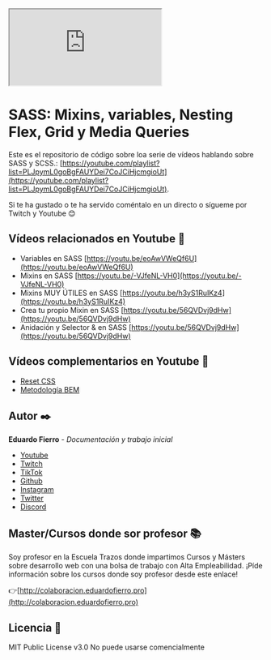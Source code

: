 <div>
<iframe src='https://www.youtube.com/embed/eoAwVWeQf6U'></iframe>
</div>

# SASS: Mixins, variables, Nesting Flex, Grid y Media Queries

Este es el repositorio de código sobre loa serie de vídeos hablando sobre SASS y SCSS.: [https://youtube.com/playlist?list=PLJpymL0goBgFAUYDei7CoJCiHjcmgioUt](https://youtube.com/playlist?list=PLJpymL0goBgFAUYDei7CoJCiHjcmgioUt).


Si te ha gustado o te ha servido coméntalo en un directo o sígueme por Twitch y Youtube 😊

## Vídeos relacionados en Youtube 🔴

* Variables en SASS [https://youtu.be/eoAwVWeQf6U](https://youtu.be/eoAwVWeQf6U)
* Mixins en SASS [https://youtu.be/-VJfeNL-VH0](https://youtu.be/-VJfeNL-VH0)
* Mixins MUY ÚTILES en SASS [https://youtu.be/h3yS1RuIKz4](https://youtu.be/h3yS1RuIKz4)
* Crea tu propio Mixin en SASS [https://youtu.be/56QVDvj9dHw](https://youtu.be/56QVDvj9dHw)
* Anidación y Selector & en SASS [https://youtu.be/56QVDvj9dHw](https://youtu.be/56QVDvj9dHw)

## Vídeos complementarios en Youtube 🔴

* [Reset CSS](https://youtu.be/bXqPNoYFK8w)
* [Metodología BEM](https://www.youtube.com/watch?v=_ciw9tXRcfg)

## Autor ✒️

**Eduardo Fierro** - *Documentación y trabajo inicial*

* [Youtube](https://youtube.com/EduardoFierroPro?sub_confirmation=1)
* [Twitch](https://twitch.tv/eduardofierropro)
* [TikTok](https://www.tiktok.com/@eduardofierro.pro?)
* [Github](https://github.com/eduardofierropro)
* [Instagram](https://instagram.com/eduardofierro.pro)
* [Twitter](https://twitter.com/edfierropro)
* [Discord](https://discord.gg/t4Txush)

## Master/Cursos donde sor profesor 📚

Soy profesor en la Escuela Trazos donde impartimos Cursos y Másters sobre desarrollo web con una bolsa de trabajo con Alta Empleabilidad. ¡Píde información sobre los cursos donde soy profesor desde este enlace!

👉[http://colaboracion.eduardofierro.pro](http://colaboracion.eduardofierro.pro)

## Licencia 📄

MIT Public License v3.0
No puede usarse comencialmente